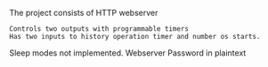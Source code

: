 The project consists of HTTP webserver
    
    Controls two outputs with programmable timers
    Has two inputs to history operation timer and number os starts.

Sleep modes not implemented.
Webserver Password in plaintext
